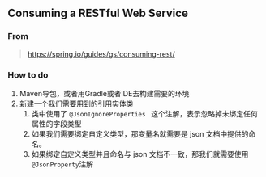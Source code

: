 ## Consuming a RESTful Web Service

### From
> https://spring.io/guides/gs/consuming-rest/

### How to do
1. Maven导包，或者用Gradle或者IDE去构建需要的环境
2. 新建一个我们需要用到的引用实体类
   1. 类中使用了 `@JsonIgnoreProperties ` 这个注解，表示忽略掉未绑定任何属性的字段类型
   2. 如果我们需要绑定自定义类型，那变量名就需要是 json 文档中提供的命名。
   3. 如果绑定自定义类型并且命名与 json 文档不一致，那我们就需要使用 `@JsonProperty`注解

